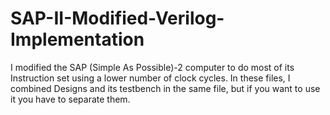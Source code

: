 # SAP-II-Modified-Verilog-Implementation
I modified the SAP (Simple As Possible)-2 computer to do most of its Instruction set using a lower number of clock cycles.
In these files, I combined Designs and its testbench in the same file, but if you want to use it you have to separate them.

